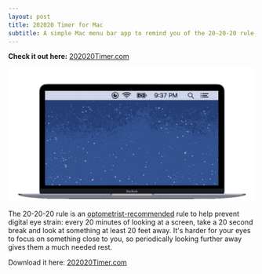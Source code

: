 ```yaml
---
layout: post
title: 202020 Timer for Mac
subtitle: A simple Mac menu bar app to remind you of the 20-20-20 rule
---
```


**Check it out here:** [202020Timer.com](https://www.202020timer.com)

[![202020 Timer gif](/img/202020-timer-on-macbook-mock-animated.gif)](https://www.202020timer.com)

The 20-20-20 rule is an [optometrist-recommended](https://opto.ca/health-library/the-20-20-20-rule) rule to help prevent digital eye strain: every 20 minutes of looking at a screen, take a 20 second break and look at something at least 20 feet away. It's harder for your eyes to focus on something close to you, so periodically looking further away gives them a much needed rest.

Download it here: [202020Timer.com](https://www.202020timer.com)